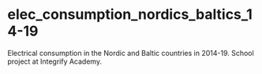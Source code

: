 # elec_consumption_nordics_baltics_14-19
Electrical consumption in the Nordic and Baltic countries in 2014-19.
School project at Integrify Academy.
